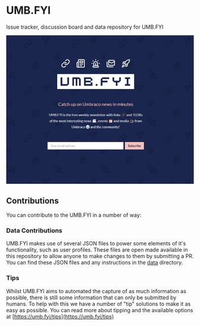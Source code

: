 # UMB.FYI
Issue tracker, discussion board and data repository for UMB.FYI

![UMB.FYI Landing Page](./assets/screenshot.png)

## Contributions
You can contribute to the UMB.FYI in a number of way:

### Data Contributions
UMB.FYI makes use of several JSON files to power some elements of it's functionality, such as user profiles. These files are open made available in this repository to allow anyone to make changes to them by submitting a PR. You can find these JSON files and any instructions in the [data](./data) directory.

### Tips
Whilst UMB.FYI aims to automated the capture of as much information as possible, there is still some information that can only be submitted by humans. To help with this we have a number of "tip" solutions to make it as easy as possible. You can read more about tipping and the available options at [https://umb.fyi/tips](https://umb.fyi/tips)
